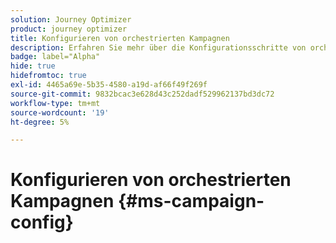 ```yaml
---
solution: Journey Optimizer
product: journey optimizer
title: Konfigurieren von orchestrierten Kampagnen
description: Erfahren Sie mehr über die Konfigurationsschritte von orchestrierten Kampagnen mit Adobe Journey Optimizer
badge: label="Alpha"
hide: true
hidefromtoc: true
exl-id: 4465a69e-5b35-4580-a19d-af66f49f269f
source-git-commit: 9832bcac3e628d43c252dadf529962137bd3dc72
workflow-type: tm+mt
source-wordcount: '19'
ht-degree: 5%

---
```


# Konfigurieren von orchestrierten Kampagnen {#ms-campaign-config}
